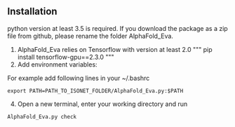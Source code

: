 ## Installation
python version at least 3.5 is required. If you download the package as a zip file from github, please rename the folder  AlphaFold_Eva.

1.  AlphaFold_Eva relies on Tensorflow with version at least 2.0
"""
pip install tensorflow-gpu==2.3.0
"""
2. Add environment variables: 

For example add following lines in your ~/.bashrc
```
export PATH=PATH_TO_ISONET_FOLDER/AlphaFold_Eva.py:$PATH  
```
4. Open a new terminal, enter your working directory and run 
```
AlphaFold_Eva.py check
```


<!---
xiong19912010/xiong19912010 is a ✨ special ✨ repository because its `README.md` (this file) appears on your GitHub profile.
You can click the Preview link to take a look at your changes.
--->
